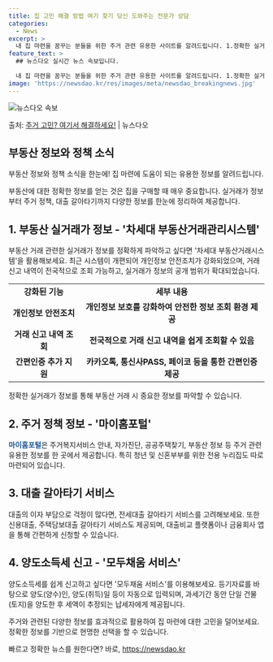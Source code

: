 ```yaml
---
title: 집 고민 해결 방법 여기 찾기 당신 도와주는 전문가 상담
categories:
  - News
excerpt: >
  내 집 마련을 꿈꾸는 분들을 위한 주거 관련 유용한 사이트를 알려드립니다. 1.정확한 실거래가 정보는?차세대…
feature_text: >
  ## 뉴스다오 실시간 뉴스 속보입니다.

  내 집 마련을 꿈꾸는 분들을 위한 주거 관련 유용한 사이트를 알려드립니다. 1.정확한 실거래가 정보는?차세대…
image: 'https://newsdao.kr/res/images/meta/newsdao_breakingnews.jpg'
---
```


![뉴스다오 속보](https://newsdao.kr/res/images/meta/newsdao_breakingnews.jpg)

<p>출처: <a href="https://newsdao.kr/3316" rel="dofollow">주거 고민? 여기서 해결하세요!</a> | 뉴스다오</p>

<h2 data-ke-size="size26">부동산 정보와 정책 소식</h2>
부동산 정보와 정책 소식을 한눈에! 집 마련에 도움이 되는 유용한 정보를 알려드립니다.

<p data-ke-size="size16">부동산에 대한 정확한 정보를 얻는 것은 집을 구매할 때 매우 중요합니다. 실거래가 정보부터 주거 정책, 대출 갈아타기까지 다양한 정보를 한눈에 정리하여 제공합니다.</p>

<h2 data-ke-size="size24">1. 부동산 실거래가 정보 - '차세대 부동산거래관리시스템'</h2>
<p data-ke-size="size16">부동산 거래 관련한 실거래가 정보를 정확하게 파악하고 싶다면 '차세대 부동산거래시스템'을 활용해보세요. 최근 시스템이 개편되어 개인정보 안전조치가 강화되었으며, 거래 신고 내역이 전국적으로 조회 가능하고, 실거래가 정보의 공개 범위가 확대되었습니다.</p>

<table>
  <tr>
    <td style="text-align: center; height: 17px;"><b>강화된 기능</b></td>
    <td style="text-align: center; height: 17px;"><b>세부 내용</b></td>
  </tr>
  <tr>
    <td style="text-align: center; height: 17px;"><b>개인정보 안전조치</b></td>
    <td style="text-align: center; height: 17px;"><b>개인정보 보호를 강화하여 안전한 정보 조회 환경 제공</b></td>
  </tr>
  <tr>
    <td style="text-align: center; height: 17px;"><b>거래 신고 내역 조회</b></td>
    <td style="text-align: center; height: 17px;"><b>전국적으로 거래 신고 내역을 쉽게 조회할 수 있음</b></td>
  </tr>
  <tr>
    <td style="text-align: center; height: 17px;"><b>간편인증 추가 지원</b></td>
    <td style="text-align: center; height: 17px;"><b>카카오톡, 통신사PASS, 페이코 등을 통한 간편인증 제공</b></td>
  </tr>
</table>

<p data-ke-size="size16">정확한 실거래가 정보를 통해 부동산 거래 시 중요한 정보를 파악할 수 있습니다.</p>

<h2 data-ke-size="size24">2. 주거 정책 정보 - '마이홈포털'</h2>
<p data-ke-size="size16"><b><span style="color: #1a5490;">마이홈포털</span></b>은 주거복지서비스 안내, 자가진단, 공공주택찾기, 부동산 정보 등 주거 관련 유용한 정보를 한 곳에서 제공합니다. 특히 청년 및 신혼부부를 위한 전용 누리집도 따로 마련되어 있습니다.</p>

<h2 data-ke-size="size24">3. 대출 갈아타기 서비스</h2>
<p data-ke-size="size16">대출의 이자 부담으로 걱정이 많다면, 전세대출 갈아타기 서비스를 고려해보세요. 또한 신용대출, 주택담보대출 갈아타기 서비스도 제공되며, 대출비교 플랫폼이나 금융회사 앱을 통해 간편하게 신청할 수 있습니다.</p>

<h2 data-ke-size="size24">4. 양도소득세 신고 - '모두채움 서비스'</h2>
<p data-ke-size="size16">양도소득세를 쉽게 신고하고 싶다면 '모두채움 서비스'를 이용해보세요. 등기자료를 바탕으로 양도(양수)인, 양도(취득)일 등이 자동으로 입력되며, 과세기간 동안 단일 건물(토지)을 양도한 후 세액이 추정되는 납세자에게 제공됩니다.</p>

<p data-ke-size="size16">주거와 관련된 다양한 정보를 효과적으로 활용하여 집 마련에 대한 고민을 덜어보세요. 정확한 정보를 기반으로 현명한 선택을 할 수 있습니다.</p> 

빠르고 정확한 뉴스를 원한다면? 바로, <a href="https://newsdao.kr" rel="dofollow">https://newsdao.kr</a>


